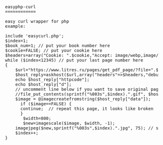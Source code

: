 <pre>
easyphp-curl
============

easy curl wrapper for php
example:

include 'easycurl.php';
$index=1;
$book_num=1; // put your book number here
$cookie=FALSE; // put your cookie here
$headers=array("Cookie: ".$cookie,"Accept: image/webp,image/apng,image/*,*/*;q=0.8","Accept-Encoding: gzip, deflate, br","Accept-Language: en-US,en;q=0.9,ru;q=0.8","Connection: keep-alive", "Host: www.litres.ru");
while ($index<12345) // put your last page number here
{
    $url="https://www.litres.ru/pages/get_pdf_page/?file=".$book_num."&page=".$index."&rt=w1900&ft=gif";
    $host_reply=askhost($url,array("headers"=>$headers,"debug"=>TRUE,"insecure"=> TRUE));
    echo $host_reply["httpcode"];
    echo $host_reply["d"];
    // uncomment line below if you want to save original page (just in case)
    //file_put_contents(sprintf("%003s",$index).".gif", $host_reply["data"]); 
    $image = @imagecreatefromstring($host_reply["data"]);
      if ($image==FALSE) {       
      continue;  // repeat this page, it looks like broken
      }
       $width=800;
       $new=imagescale($image, $width, -1);
    imagejpeg($new,sprintf("%003s",$index).".jpg", 75); // save scaled page
    $index++;
}
</pre>
